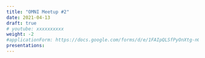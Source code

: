 ```yaml
---
title: "OMNI Meetup #2"
date: 2021-04-13
draft: true
# youtube: xxxxxxxxxx
weight: -2
#applicationForm: https://docs.google.com/forms/d/e/1FAIpQLSfPyOnXtg-nGFLD7H0tIMLD2J00URC0J9-IlwVmhCu_qU48hw/viewform
presentations:
---
```


